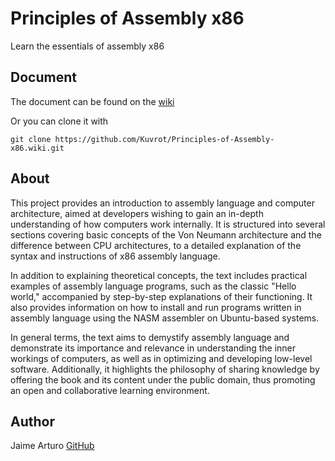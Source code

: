 # Principles of Assembly x86
Learn the essentials of assembly x86 

## Document
The document can be found on the [wiki](https://github.com/Kuvrot/Principles-of-Assembly-x86/wiki)

Or you can clone it with 
```
git clone https://github.com/Kuvrot/Principles-of-Assembly-x86.wiki.git
``` 

## About

This project provides an introduction to assembly language and computer architecture, aimed at developers wishing to gain an in-depth understanding of how computers work internally. It is structured into several sections covering basic concepts of the Von Neumann architecture and the difference between CPU architectures, to a detailed explanation of the syntax and instructions of x86 assembly language.

In addition to explaining theoretical concepts, the text includes practical examples of assembly language programs, such as the classic "Hello world," accompanied by step-by-step explanations of their functioning. It also provides information on how to install and run programs written in assembly language using the NASM assembler on Ubuntu-based systems.

In general terms, the text aims to demystify assembly language and demonstrate its importance and relevance in understanding the inner workings of computers, as well as in optimizing and developing low-level software. Additionally, it highlights the philosophy of sharing knowledge by offering the book and its content under the public domain, thus promoting an open and collaborative learning environment.

## Author
Jaime Arturo [GitHub](https://github.com/Kuvrot/)
